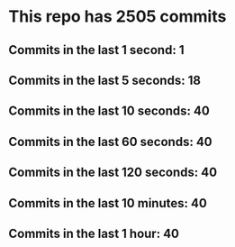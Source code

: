 # This repo has 2505 commits

## Commits in the last 1 second: 1
## Commits in the last 5 seconds: 18
## Commits in the last 10 seconds: 40
## Commits in the last 60 seconds: 40
## Commits in the last 120 seconds: 40
## Commits in the last 10 minutes: 40
## Commits in the last 1 hour: 40

